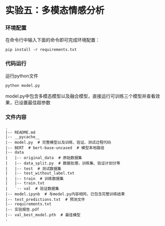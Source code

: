 # 实验五：多模态情感分析

### 环境配置

在命令行中输入下面的命令即可完成环境配置：

```shell
pip install -r requirements.txt
```



### 代码运行
运行python文件
```sh
python model.py 
```
model.py中包含多模态模型以及融合模型，直接运行可训练三个模型并查看效果，已设置最佳超参数



### 文件内容

```
.
|-- README.md
|-- __pycache__
|-- model.py  # 完整模型以及训练、验证、测试过程代码
|-- BERT  # bert-base-uncased  # 模型本地路径
|-- data
|   |-- original_data  # 原始数据集
|   |-- data_split.py  # 数据处理，训练集、验证计划分等
|   |-- test  # 测试数据集
|   |-- test_without_label.txt  
|   |-- train  # 训练数据集
|   |-- train.txt 
|   `-- val  # 验证数据集
|-- model.ipynb  # 与model.py内容相同，已包含完整训练结果
|-- test_predictions.txt  # 预测文件
|-- requirements.txt
|-- 实验报告.pdf
|-- val_best_model.pth  # 最佳模型
.
```
